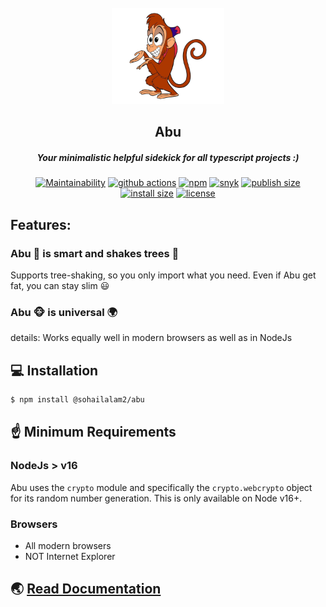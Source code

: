 <section align="center">
  <br />
  <a href="https://sohailalam2" target="_blank" rel="noopener noreferrer">
    <img width="180" src="docs/assets/logo.png" alt="Abu Logo">
  </a>
  <h1>Abu</h1>
  <h5>Your minimalistic helpful sidekick for all typescript projects :)</h5>

  <div align="center">

[![Maintainability](https://api.codeclimate.com/v1/badges/a453e2a7696b7607220d/maintainability)](https://codeclimate.com/github/sohailalam2/abu/maintainability)
[![github actions](https://github.com/sohailalam2/abu/workflows/CI/badge.svg?branch=master)](https://github.com/sohailalam2/abu/actions)
[![npm](https://badgen.net/npm/v/@sohailalam2/abu?icon=npm)](https://www.npmjs.com/package/@sohailalam2/abu)
[![snyk](https://snyk.io/test/npm/@sohailalam2/abu/badge.svg)](https://snyk.io/test/npm/@sohailalam2/abu)
[![publish size](https://badgen.net/packagephobia/publish/@sohailalam2/abu?icon=packagephobia)](https://bundlephobia.com/package/@sohailalam2/abu)
[![install size](https://badgen.net/packagephobia/install/@sohailalam2/abu?icon=packagephobia)](https://packagephobia.now.sh/result?p=@sohailalam2/abu)
[![license](https://badgen.net/badge/license/MIT/blue)](https://github.com/sohailalam2/abu)

  </div>
</section>

## Features:

### Abu 🐒 is smart and shakes trees 🍃

Supports tree-shaking, so you only import what you need. Even if Abu get fat, you can stay slim 😃

### Abu 🐵 is universal 🌍

details: Works equally well in modern browsers as well as in NodeJs

## 💻 Installation

```bash
$ npm install @sohailalam2/abu
```

## ☝️ Minimum Requirements

### NodeJs > v16

Abu uses the `crypto` module and specifically the `crypto.webcrypto` object for its random number generation.
This is only available on Node v16+.

### Browsers

- All modern browsers
- NOT Internet Explorer

## 🌏 [Read Documentation](https://sohailalam2.github.io/abu/)
